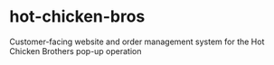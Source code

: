 # hot-chicken-bros
Customer-facing website and order management system for the Hot Chicken Brothers pop-up operation
